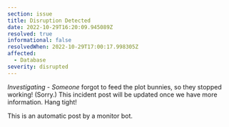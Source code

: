```yaml
---
section: issue
title: Disruption Detected
date: 2022-10-29T16:20:09.945089Z
resolved: true
informational: false
resolvedWhen: 2022-10-29T17:00:17.998305Z
affected:
  - Database
severity: disrupted
---
```

*Investigating* - _Someone_ forgot to feed the plot bunnies, so they stopped working! (Sorry.) This incident post will be updated once we have more information. Hang tight!

This is an automatic post by a monitor bot.
        